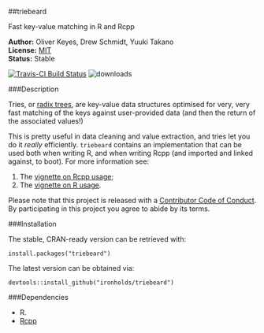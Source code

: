##triebeard

Fast key-value matching in R and Rcpp

__Author:__ Oliver Keyes, Drew Schmidt, Yuuki Takano<br/>
__License:__ [MIT](http://opensource.org/licenses/MIT)<br/>
__Status:__ Stable

[![Travis-CI Build Status](https://travis-ci.org/Ironholds/triebeard.svg?branch=master)](https://travis-ci.org/Ironholds/triebeard) ![downloads](http://cranlogs.r-pkg.org/badges/grand-total/triebeard)

###Description

Tries, or [radix trees](https://en.wikipedia.org/wiki/Radix_tree), are key-value data structures optimised for very, very fast matching of the keys against user-provided data (and then the return of the associated values!)

This is pretty useful in data cleaning and value extraction, and tries let you do it *really* efficiently. `triebeard` contains
an implementation that can be used both when writing R, and when writing Rcpp (and imported and linked against, to boot). For more information see:

1. The [vignette on Rcpp usage](https://github.com/Ironholds/triebeard/blob/master/vignettes/rcpp_radix.Rmd);
2. The [vignette on R usage](https://github.com/Ironholds/triebeard/blob/master/vignettes/r_radix.Rmd).

Please note that this project is released with a [Contributor Code of Conduct](CONDUCT.md).
By participating in this project you agree to abide by its terms.

###Installation

The stable, CRAN-ready version can be retrieved with:

    install.packages("triebeard")

The latest version can be obtained via:

    devtools::install_github("ironholds/triebeard")

###Dependencies
* R.
* [Rcpp](https://cran.r-project.org/package=Rcpp)
